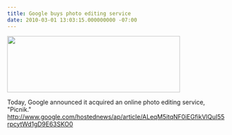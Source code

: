 ```yaml
---
title: Google buys photo editing service
date: 2010-03-01 13:03:15.000000000 -07:00
---
```

<a href="http://cdn.picnik.com/graphics/picnik_slideshow.swf?rel=20100301103743"><img class="aligncenter" title="Picnik" src="/images/old/picnik_screenshots.jpg" alt="" width="400" height="131" /></a>

Today, Google announced it acquired an online photo editing service, "Picnik." <a href="http://www.google.com/hostednews/ap/article/ALeqM5itqNF0iEGfikVlQuI55rpcytWd1gD9E63SKO0" target="_blank">http://www.google.com/hostednews/ap/article/ALeqM5itqNF0iEGfikVlQuI55rpcytWd1gD9E63SKO0</a>
